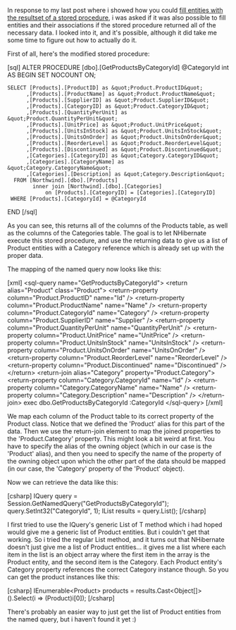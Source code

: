 In response to my last post where i showed how you could <a href="http://davybrion.com/blog/2008/11/populating-entities-from-stored-procedures-with-nhibernate/">fill entities with the resultset of a stored procedure</a>, i was asked if it was also possible to fill entities and their associations if the stored procedure returned all of the necessary data.  I looked into it, and it's possible, although it did take me some time to figure out how to actually do it.

First of all, here's the modified stored procedure:

<div>
[sql]
ALTER PROCEDURE [dbo].[GetProductsByCategoryId]
    @CategoryId int
AS
BEGIN
    SET NOCOUNT ON;
 
    SELECT [Products].[ProductID] as &quot;Product.ProductID&quot;
          ,[Products].[ProductName] as &quot;Product.ProductName&quot;
          ,[Products].[SupplierID] as &quot;Product.SupplierID&quot;
          ,[Products].[CategoryID] as &quot;Product.CategoryID&quot;
          ,[Products].[QuantityPerUnit] as &quot;Product.QuantityPerUnit&quot;
          ,[Products].[UnitPrice] as &quot;Product.UnitPrice&quot;
          ,[Products].[UnitsInStock] as &quot;Product.UnitsInStock&quot;
          ,[Products].[UnitsOnOrder] as &quot;Product.UnitsOnOrder&quot;
          ,[Products].[ReorderLevel] as &quot;Product.ReorderLevel&quot;
          ,[Products].[Discontinued] as &quot;Product.Discontinued&quot;
          ,[Categories].[CategoryID] as &quot;Category.CategoryID&quot;
          ,[Categories].[CategoryName] as &quot;Category.CategoryName&quot;
          ,[Categories].[Description] as &quot;Category.Description&quot;
      FROM [Northwind].[dbo].[Products]
            inner join [Northwind].[dbo].[Categories]
                on [Products].[CategoryID] = [Categories].[CategoryID]
     WHERE [Products].[CategoryId] = @CategoryId
END
[/sql]
</div>

As you can see, this returns all of the columns of the Products table, as well as the columns of the Categories table.  The goal is to let NHibernate execute this stored procedure, and use the returning data to give us a list of Product entities with a Category reference which is already set up with the proper data. 

The mapping of the named query now looks like this:

<div>
[xml]
  &lt;sql-query name=&quot;GetProductsByCategoryId&quot;&gt;
    &lt;return alias=&quot;Product&quot; class=&quot;Product&quot;&gt;
      &lt;return-property column=&quot;Product.ProductID&quot; name=&quot;Id&quot; /&gt;
      &lt;return-property column=&quot;Product.ProductName&quot; name=&quot;Name&quot; /&gt;
      &lt;return-property column=&quot;Product.CategoryId&quot; name=&quot;Category&quot; /&gt;
      &lt;return-property column=&quot;Product.SupplierID&quot; name=&quot;Supplier&quot; /&gt;
      &lt;return-property column=&quot;Product.QuantityPerUnit&quot; name=&quot;QuantityPerUnit&quot; /&gt;
      &lt;return-property column=&quot;Product.UnitPrice&quot; name=&quot;UnitPrice&quot; /&gt;
      &lt;return-property column=&quot;Product.UnitsInStock&quot; name=&quot;UnitsInStock&quot; /&gt;
      &lt;return-property column=&quot;Product.UnitsOnOrder&quot; name=&quot;UnitsOnOrder&quot; /&gt;
      &lt;return-property column=&quot;Product.ReorderLevel&quot; name=&quot;ReorderLevel&quot; /&gt;
      &lt;return-property column=&quot;Product.Discontinued&quot; name=&quot;Discontinued&quot; /&gt;
    &lt;/return&gt;
    &lt;return-join alias=&quot;Category&quot; property=&quot;Product.Category&quot;&gt;
      &lt;return-property column=&quot;Category.CategoryId&quot; name=&quot;Id&quot; /&gt;
      &lt;return-property column=&quot;Category.CategoryName&quot; name=&quot;Name&quot; /&gt;
      &lt;return-property column=&quot;Category.Description&quot; name=&quot;Description&quot; /&gt;
    &lt;/return-join&gt;
    exec dbo.GetProductsByCategoryId :CategoryId
  &lt;/sql-query&gt;
[/xml]
</div>

We map each column of the Product table to its correct property of the Product class.  Notice that we defined the 'Product' alias for this part of the data.  Then we use the return-join element to map the joined properties to the 'Product.Category' property.  This might look a bit weird at first.  You have to specify the alias of the owning object (which in our case is the 'Product' alias), and then you need to specify the name of the property of the owning object upon which the other part of the data should be mapped (in our case, the 'Category' property of the 'Product' object).

Now we can retrieve the data like this:

<div>
[csharp]
            IQuery query = Session.GetNamedQuery(&quot;GetProductsByCategoryId&quot;);
            query.SetInt32(&quot;CategoryId&quot;, 1);
            IList results = query.List();
[/csharp]
</div>

I first tried to use the IQuery's generic List of T method which i had hoped would give me a generic list of Product entities.  But i couldn't get that working. So i tried the regular List method, and it turns out that NHibernate doesn't just give me a list of Product entities... it gives me a list where each item in the list is an object array where the first item in the array is the Product entity, and the second item is the Category.  Each Product entity's Category property references the correct Category instance though.  So you can get the product instances like this:

<div>
[csharp]
            IEnumerable&lt;Product&gt; products = results.Cast&lt;Object[]&gt;().Select(i =&gt; (Product)i[0]);
[/csharp]
</div>

There's probably an easier way to just get the list of Product entities from the named query, but i haven't found it yet :)